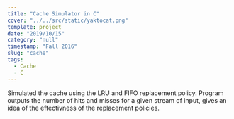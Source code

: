 ```yaml
---
title: "Cache Simulator in C"
cover: "../../src/static/yaktocat.png"
template: project
date: "2019/10/15"
category: "null"
timestamp: "Fall 2016"
slug: "cache"
tags:
  - Cache
  - C
---
```


Simulated the cache using the LRU and FIFO replacement policy. Program outputs the number of hits and misses for a given stream of input, gives an idea of the effectivness of the replacement policies.

